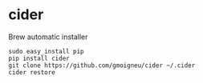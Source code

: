 cider
=====

Brew automatic installer

    sudo easy_install pip
    pip install cider
    git clone https://github.com/gmoigneu/cider ~/.cider
    cider restore
